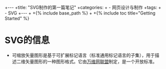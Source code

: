 +---
 	+title: "SVG制作的第一篇笔记"
 	+categories:
 	+  - 网页设计与制作
 	+tags:
 	+  - SVG
 	+---
 	+
 	+{% include base_path %}
 	+
 	+{% include toc title="Getting Started" %}
 	
# SVG的信息
- 可缩放矢量图形是基于可扩展标记语言（标准通用标记语言的子集），用于描述二维矢量图形的一种图形格式。它由[万维网联盟](https://baike.baidu.com/item/%E4%B8%87%E7%BB%B4%E7%BD%91%E8%81%94%E7%9B%9F/1458269)制定，是一个开放标准。